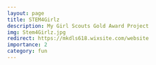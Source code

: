 ```yaml
---
layout: page
title: STEM4Girlz
description: My Girl Scouts Gold Award Project
img: Stem4Girlz.jpg
redirect: https://mkdls618.wixsite.com/website
importance: 2
category: fun
---
```

